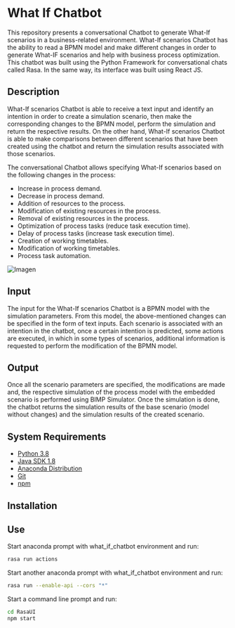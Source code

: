# What If Chatbot

This repository presents a conversational Chatbot to generate What-If scenarios in a business-related environment. What-If scenarios Chatbot has the ability to read a BPMN model and make different changes in order to generate What-IF scenarios and help with business process optimization. This chatbot was built using the Python Framework for conversational chats called Rasa. In the same way, its interface was built using React JS.

## Description 

What-If scenarios Chatbot is able to receive a text input and identify an intention in order to create a simulation scenario, then make the corresponding changes to the BPMN model, perform the simulation and return the respective results. On the other hand, What-If scenarios Chatbot is able to make comparisons between different scenarios that have been created using the chatbot and return the simulation results associated with those scenarios.

The conversational Chatbot allows specifying What-If scenarios based on the following changes in the process:

- Increase in process demand.
- Decrease in process demand.
- Addition of resources to the process.
- Modification of existing resources in the process.
- Removal of existing resources in the process.
- Optimization of process tasks (reduce task execution time).
- Delay of process tasks (increase task execution time).
- Creation of working timetables.
- Modification of working timetables.
- Process task automation.

![Imagen](https://github.com/dfbaron/What-If-Chatbot/blob/main/images/Simulation%20Results.png)

## Input

The input for the What-If scenarios Chatbot is a BPMN model with the simulation parameters. From this model, the above-mentioned changes can be specified in the form of text inputs. Each scenario is associated with an intention in the chatbot, once a certain intention is predicted, some actions are executed, in which in some types of scenarios, additional information is requested to perform the modification of the BPMN model. 

## Output

Once all the scenario parameters are specified, the modifications are made and, the respective simulation of the process model with the embedded scenario is performed using BIMP Simulator. Once the simulation is done, the chatbot returns the simulation results of the base scenario (model without changes) and the simulation results of the created scenario.

## System Requirements

 - [Python 3.8](https://www.python.org/downloads/)
 - [Java SDK 1.8](https://www.oracle.com/fr/java/technologies/javase/javase8-archive-downloads.html)
 - [Anaconda Distribution](https://www.anaconda.com/products/individual)
 - [Git](https://git-scm.com/downloads)
 - [npm](https://nodejs.org/dist/v16.17.0/node-v16.17.0-x64.msi)

## Installation

## Use

Start anaconda prompt with what_if_chatbot environment and run:
```bash
rasa run actions
```

Start another anaconda prompt with what_if_chatbot environment and run:
```bash
rasa run --enable-api --cors "*"
```

Start a command line prompt and run:
```bash
cd RasaUI
npm start
```
